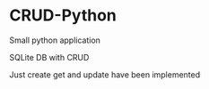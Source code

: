 # CRUD-Python
Small python application

SQLite DB with CRUD

Just create get and update have been implemented
